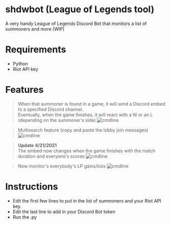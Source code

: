 # shdwbot (League of Legends tool)
A very handy League of Legends Discord Bot that monitors a list of summoners and more (WIP)

# Requirements

- Python
- Riot API key

# Features

> When that summoner is found in a game, it will send a Discord embed to a specified Discord channel.
> <br>Eventually, when the game finishes, it will react with a W or an L (depending on the summoner's side)
![cmdline](https://i.imgur.com/2xsBbGJ.png)

> Multisearch feature (copy and paste the lobby join messages)
![cmdline](https://i.imgur.com/6pGBliH.png)

> **Update 4/21/2021** <br>The embed now changes when the game finishes with the match duration and everyone's scores
> ![cmdline](https://i.imgur.com/oHTYONq.gif)

> Now monitor's everybody's LP gains/loss
> ![cmdline](https://i.imgur.com/9eOMPEv.png)

# Instructions

- Edit the first few lines to put in the list of summoners and your Riot API key.
- Edit the last line to add in your Discord Bot token
- Run the .py
